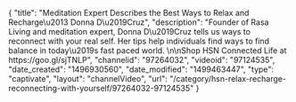 {
    "title": "Meditation Expert Describes the Best Ways to Relax and Recharge\u2013 Donna D\u2019Cruz",
    "description": "Founder of Rasa Living and meditation expert, Donna D\u2019Cruz tells us ways to reconnect with your real self. Her tips help individuals find ways to find balance in today\u2019s fast paced world. \n\nShop HSN Connected Life at https:\/\/goo.gl\/sjTNLP",
    "channelid": "97264032",
    "videoid": "97124535",
    "date_created": "1496930560",
    "date_modified": "1499463447",
    "type": "captivate",
    "layout": "channelVideo",
    "url": "\/category\/hsn-relax-recharge-reconnecting-with-yourself\/97264032-97124535"
}